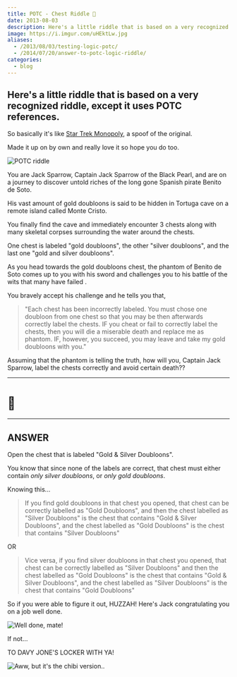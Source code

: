 ```yaml
---
title: POTC - Chest Riddle 👑
date: 2013-08-03
description: Here's a little riddle that is based on a very recognized riddle, except it uses POTC references.
image: https://i.imgur.com/uHEktLw.jpg
aliases:
  - /2013/08/03/testing-logic-potc/
  - /2014/07/20/answer-to-potc-logic-riddle/
categories:
  - blog
---
```


## Here's a little riddle that is based on a very recognized riddle, except it uses POTC references.

So basically it's like [Star Trek Monopoly](https://www.amazon.com/USAopoly-MN066-201-Monopoly-Star-Continuum/dp/B001SN8G8G "Star Trek Monopoly"), a spoof of the original.

Made it up on by own and really love it so hope you do too.

![POTC riddle](https://i.imgur.com/cMcCYoq.png)

You are Jack Sparrow, Captain Jack Sparrow of the Black Pearl, and are on a journey to discover untold riches of the long gone Spanish pirate Benito de Soto.

His vast amount of gold doubloons is said to be hidden in Tortuga cave on a remote island called Monte Cristo.

You finally find the cave and immediately encounter 3 chests along with many skeletal corpses surrounding the water around the chests.

One chest is labeled "gold doubloons", the other "silver doubloons", and the last one "gold and silver doubloons".

As you head towards the gold doubloons chest, the phantom of Benito de Soto comes up to you with his sword and challenges you to his battle of the wits that many have failed .

You bravely accept his challenge and he tells you that,

> "Each chest has been incorrectly labeled. You must chose one doubloon from one chest so that you may be then afterwards correctly label the chests. IF you cheat or fail to correctly label the chests, then you will die a miserable death and replace me as phantom. IF, however, you succeed, you may leave and take my gold doubloons with you."

Assuming that the phantom is telling the truth, how will you, Captain Jack Sparrow, label the chests correctly and avoid certain death??

---

# 🤔

---

## ANSWER

Open the chest that is labeled "Gold & Silver Doubloons".

You know that since none of the labels are correct, that chest must either contain _only silver doubloons_, or _only gold doubloons_.

Knowing this...

> If you find gold doubloons in that chest you opened, that chest can be correctly labelled as "Gold Doubloons", and then the chest labelled as "Silver Doubloons" is the chest that contains "Gold & Silver Doubloons", and the chest labelled as "Gold Doubloons" is the chest that contains "Silver Doubloons"

OR

> Vice versa, if you find silver doubloons in that chest you opened, that chest can be correctly labelled as "Silver Doubloons" and then the chest labelled as "Gold Doubloons" is the chest that contains "Gold & Silver Doubloons", and the chest labelled as "Silver Doubloons" is the chest that contains "Gold Doubloons"

So if you were able to figure it out, HUZZAH! Here's Jack congratulating you on a job well done.

![Well done, mate!](https://i174.photobucket.com/albums/w99/bandkock/pirates3news/JackSaoCrew.jpg)

If not...

TO DAVY JONE'S LOCKER WITH YA!

![Aww, but it's the chibi version..](https://fc09.deviantart.net/fs71/f/2012/091/8/8/888932a04770474f05192ad81845df50-d4uoswh.jpg)
